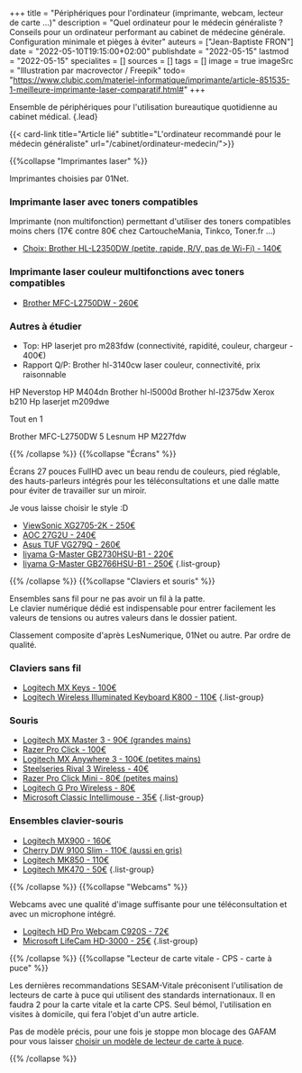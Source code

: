 +++
title = "Périphériques pour l'ordinateur (imprimante, webcam, lecteur de carte ...)"
description = "Quel ordinateur pour le médecin généraliste ? Conseils pour un ordinateur performant au cabinet de médecine générale. Configuration minimale et pièges à éviter"
auteurs = ["Jean-Baptiste FRON"]
date = "2022-05-10T19:15:00+02:00"
publishdate = "2022-05-15"
lastmod = "2022-05-15"
specialites = []
sources = []
tags = []
image = true
imageSrc = "Illustration par macrovector / Freepik"
todo= "https://www.clubic.com/materiel-informatique/imprimante/article-851535-1-meilleure-imprimante-laser-comparatif.html#"
+++

Ensemble de périphériques pour l'utilisation bureautique quotidienne au cabinet médical.
{.lead}

{{< card-link title="Article lié" subtitle="L'ordinateur recommandé pour le médecin généraliste" url="/cabinet/ordinateur-medecin/">}}

{{%collapse "Imprimantes laser" %}}

Imprimantes choisies par 01Net.

### Imprimante laser avec toners compatibles

Imprimante (non multifonction) permettant d'utiliser des toners compatibles moins chers (17€ contre 80€ chez CartoucheMania, Tinkco, Toner.fr ...)

- [Choix: Brother HL-L2350DW (petite, rapide, R/V, pas de Wi-Fi) - 140€](https://ledenicheur.fr/product.php?p=4549237)

### Imprimante laser couleur multifonctions avec toners compatibles

- [Brother MFC-L2750DW - 260€](https://ledenicheur.fr/product.php?p=4549236)

### Autres à étudier

- Top: HP laserjet pro m283fdw (connectivité, rapidité, couleur, chargeur - 400€)
- Rapport Q/P: Brother hl-3140cw laser couleur, connectivité, prix raisonnable

HP Neverstop
HP M404dn
Brother hl-l5000d
Brother hl-l2375dw
Xerox b210
Hp laserjet m209dwe

Tout en 1

Brother MFC-L2750DW 5 Lesnum
HP M227fdw

{{% /collapse %}}
{{%collapse "Écrans" %}}

Écrans 27 pouces FullHD avec un beau rendu de couleurs, pied réglable, des hauts-parleurs intégrés pour les téléconsultations et une dalle matte pour éviter de travailler sur un miroir.

Je vous laisse choisir le style :D

- [ViewSonic XG2705-2K - 250€](https://ledenicheur.fr/product.php?p=5699238)
- [AOC 27G2U - 240€](https://ledenicheur.fr/product.php?p=5192457)
- [Asus TUF VG279Q - 260€](https://www.materiel.net/produit/201901140085.html)
- [Iiyama G-Master GB2730HSU-B1 - 220€](https://ledenicheur.fr/product.php?p=4807294)
- [Iiyama G-Master GB2766HSU-B1 - 250€](https://ledenicheur.fr/product.php?p=5823764)
{.list-group}

{{% /collapse %}}
{{%collapse "Claviers et souris" %}}

Ensembles sans fil pour ne pas avoir un fil à la patte.  
Le clavier numérique dédié est indispensable pour entrer facilement les valeurs de tensions ou autres valeurs dans le dossier patient.

Classement composite d'après LesNumerique, 01Net ou autre. Par ordre de qualité.

### Claviers sans fil

- [Logitech MX Keys - 100€](https://ledenicheur.fr/product.php?p=5184669)
- [Logitech Wireless Illuminated Keyboard K800 - 110€](https://ledenicheur.fr/product.php?p=3334273)
{.list-group}

### Souris

- [Logitech MX Master 3 - 90€ (grandes mains)](https://ledenicheur.fr/product.php?p=5184666)
- [Razer Pro Click - 100€](https://ledenicheur.fr/product.php?p=5542256)
- [Logitech MX Anywhere 3 - 100€ (petites mains)](https://ledenicheur.fr/product.php?p=5542303)
- [Steelseries Rival 3 Wireless - 40€](https://ledenicheur.fr/product.php?p=5576780)
- [Razer Pro Click Mini - 80€ (petites mains)](https://ledenicheur.fr/product.php?p=5935454)
- [Logitech G Pro Wireless - 80€](https://ledenicheur.fr/product.php?p=4960533)
- [Microsoft Classic Intellimouse - 35€](https://ledenicheur.fr/product.php?p=4526662)
{.list-group}

### Ensembles clavier-souris

- [Logitech MX900 - 160€](https://ledenicheur.fr/product.php?p=4808119)
- [Cherry DW 9100 Slim - 110€ (aussi en gris)](https://ledenicheur.fr/product.php?p=5937326)
- [Logitech MK850 - 110€](https://ledenicheur.fr/product.php?p=4137179)
- [Logitech MK470 - 50€](https://ledenicheur.fr/product.php?p=5205505)
{.list-group}

{{% /collapse %}}
{{%collapse "Webcams" %}}

Webcams avec une qualité d'image suffisante pour une téléconsultation et avec un microphone intégré.

- [Logitech HD Pro Webcam C920S - 72€](https://ledenicheur.fr/product.php?p=5064507)
- [Microsoft LifeCam HD-3000 - 25€](https://ledenicheur.fr/product.php?p=829887)
{.list-group}

{{% /collapse %}}
{{%collapse "Lecteur de carte vitale - CPS - carte à puce" %}}

Les dernières recommandations SESAM-Vitale préconisent l'utilisation de lecteurs de carte à puce qui utilisent des standards internationaux. Il en faudra 2 pour la carte vitale et la carte CPS. Seul bémol, l'utilisation en visites à domicile, qui fera l'objet d'un autre article.

Pas de modèle précis, pour une fois je stoppe mon blocage des GAFAM pour vous laisser [choisir un modèle de lecteur de carte à puce](https://www.amazon.fr/s?k=lecteur+carte+%C3%A0+puce&rh=p_72%3A437873031&s=review-rank&dc&qid=1652633680&rnid=437872031&sprefix=lecteur+carte+%C3%A0+puce%2Caps%2C47&ref=sr_st_review-rank).

{{% /collapse %}}
